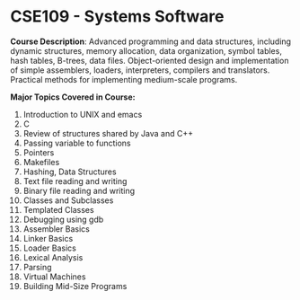 # CSE109 - Systems Software

**Course Description**: Advanced programming and data structures, including dynamic structures, memory allocation, data organization, symbol tables, hash tables, B-trees, data files. Object-oriented design and implementation of simple assemblers, loaders, interpreters, compilers and translators. Practical methods for implementing medium-scale programs.

**Major Topics Covered in Course:**
1. Introduction to UNIX and emacs
2. C
3. Review of structures shared by Java and C++
4. Passing variable to functions
5. Pointers
6. Makefiles
7. Hashing, Data Structures
8. Text file reading and writing
9. Binary file reading and writing
10. Classes and Subclasses
11. Templated Classes
12. Debugging using gdb
13. Assembler Basics
14. Linker Basics
15. Loader Basics
16. Lexical Analysis
17. Parsing
18. Virtual Machines
19. Building Mid-Size Programs